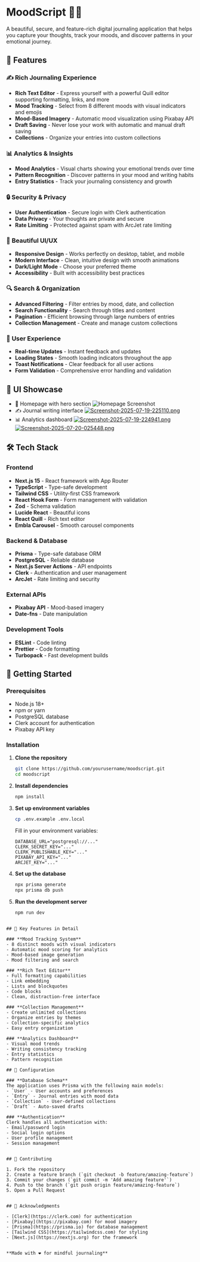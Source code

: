 # MoodScript 📝✨

A beautiful, secure, and feature-rich digital journaling application that helps you capture your thoughts, track your moods, and discover patterns in your emotional journey.

## 🌟 Features

### ✍️ **Rich Journaling Experience**
- **Rich Text Editor** - Express yourself with a powerful Quill editor supporting formatting, links, and more
- **Mood Tracking** - Select from 8 different moods with visual indicators and emojis
- **Mood-Based Imagery** - Automatic mood visualization using Pixabay API
- **Draft Saving** - Never lose your work with automatic and manual draft saving
- **Collections** - Organize your entries into custom collections

### 📊 **Analytics & Insights**
- **Mood Analytics** - Visual charts showing your emotional trends over time
- **Pattern Recognition** - Discover patterns in your mood and writing habits
- **Entry Statistics** - Track your journaling consistency and growth

### 🔒 **Security & Privacy**
- **User Authentication** - Secure login with Clerk authentication
- **Data Privacy** - Your thoughts are private and secure
- **Rate Limiting** - Protected against spam with ArcJet rate limiting

### 🎨 **Beautiful UI/UX**
- **Responsive Design** - Works perfectly on desktop, tablet, and mobile
- **Modern Interface** - Clean, intuitive design with smooth animations
- **Dark/Light Mode** - Choose your preferred theme
- **Accessibility** - Built with accessibility best practices

### 🔍 **Search & Organization**
- **Advanced Filtering** - Filter entries by mood, date, and collection
- **Search Functionality** - Search through titles and content
- **Pagination** - Efficient browsing through large numbers of entries
- **Collection Management** - Create and manage custom collections

### 📱 **User Experience**
- **Real-time Updates** - Instant feedback and updates
- **Loading States** - Smooth loading indicators throughout the app
- **Toast Notifications** - Clear feedback for all user actions
- **Form Validation** - Comprehensive error handling and validation


## 🎨 UI Showcase
- 📱 Homepage with hero section
![Homepage Screenshot](https://i.postimg.cc/Th8TfTgN/Screenshot-2025-07-19-224819.png)
- ✍️ Journal writing interface
[![Screenshot-2025-07-19-225110.png](https://i.postimg.cc/DZqr6MZg/Screenshot-2025-07-19-225110.png)](https://postimg.cc/5Y2QNp8Y)
- 📊 Analytics dashboard
[![Screenshot-2025-07-19-224941.png](https://i.postimg.cc/RCKspg82/Screenshot-2025-07-19-224941.png)](https://postimg.cc/RqCLNLvT)
[![Screenshot-2025-07-20-025448.png](https://i.postimg.cc/28S22Zt0/Screenshot-2025-07-20-025448.png)](https://postimg.cc/5jDBt6bz)


## 🛠️ Tech Stack

### **Frontend**
- **Next.js 15** - React framework with App Router
- **TypeScript** - Type-safe development
- **Tailwind CSS** - Utility-first CSS framework
- **React Hook Form** - Form management with validation
- **Zod** - Schema validation
- **Lucide React** - Beautiful icons
- **React Quill** - Rich text editor
- **Embla Carousel** - Smooth carousel components

### **Backend & Database**
- **Prisma** - Type-safe database ORM
- **PostgreSQL** - Reliable database
- **Next.js Server Actions** - API endpoints
- **Clerk** - Authentication and user management
- **ArcJet** - Rate limiting and security

### **External APIs**
- **Pixabay API** - Mood-based imagery
- **Date-fns** - Date manipulation

### **Development Tools**
- **ESLint** - Code linting
- **Prettier** - Code formatting
- **Turbopack** - Fast development builds

## 🚀 Getting Started

### Prerequisites
- Node.js 18+ 
- npm or yarn
- PostgreSQL database
- Clerk account for authentication
- Pixabay API key

### Installation

1. **Clone the repository**
   ```bash
   git clone https://github.com/yourusername/moodscript.git
   cd moodscript
   ```

2. **Install dependencies**
   ```bash
   npm install
   ```

3. **Set up environment variables**
   ```bash
   cp .env.example .env.local
   ```
   
   Fill in your environment variables:
   ```env
   DATABASE_URL="postgresql://..."
   CLERK_SECRET_KEY="..."
   CLERK_PUBLISHABLE_KEY="..."
   PIXABAY_API_KEY="..."
   ARCJET_KEY="..."
   ```

4. **Set up the database**
   ```bash
   npx prisma generate
   npx prisma db push
   ```

5. **Run the development server**
   ```bash
   npm run dev
   ```
```

## 🎯 Key Features in Detail

### **Mood Tracking System**
- 8 distinct moods with visual indicators
- Automatic mood scoring for analytics
- Mood-based image generation
- Mood filtering and search

### **Rich Text Editor**
- Full formatting capabilities
- Link embedding
- Lists and blockquotes
- Code blocks
- Clean, distraction-free interface

### **Collection Management**
- Create unlimited collections
- Organize entries by themes
- Collection-specific analytics
- Easy entry organization

### **Analytics Dashboard**
- Visual mood trends
- Writing consistency tracking
- Entry statistics
- Pattern recognition

## 🔧 Configuration

### **Database Schema**
The application uses Prisma with the following main models:
- `User` - User accounts and preferences
- `Entry` - Journal entries with mood data
- `Collection` - User-defined collections
- `Draft` - Auto-saved drafts

### **Authentication**
Clerk handles all authentication with:
- Email/password login
- Social login options
- User profile management
- Session management


## 🤝 Contributing

1. Fork the repository
2. Create a feature branch (`git checkout -b feature/amazing-feature`)
3. Commit your changes (`git commit -m 'Add amazing feature'`)
4. Push to the branch (`git push origin feature/amazing-feature`)
5. Open a Pull Request


## 🙏 Acknowledgments

- [Clerk](https://clerk.com) for authentication
- [Pixabay](https://pixabay.com) for mood imagery
- [Prisma](https://prisma.io) for database management
- [Tailwind CSS](https://tailwindcss.com) for styling
- [Next.js](https://nextjs.org) for the framework


**Made with ❤️ for mindful journaling**


